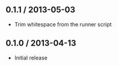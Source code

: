 ## 0.1.1 / 2013-05-03

* Trim whitespace from the runner script

## 0.1.0 / 2013-04-13

* Initial release
